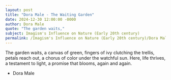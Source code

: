 ```yaml
---
layout: post
title: "Dora Male - The Waiting Garden"
date: 2024-12-30 12:00:00 -0000
author: Dora Male
quote: "The garden waits,"
subject: Imagism's Influence on Nature (Early 20th century)
permalink: /Imagism's Influence on Nature (Early 20th century)/Dora Male/Dora Male - The Waiting Garden
---
```


The garden waits,
a canvas of green,
fingers of ivy
clutching the trellis,
petals reach out,
a chorus of color
under the watchful sun.
Here, life thrives,
a testament to light,
a promise that blooms,
again and again.

- Dora Male
